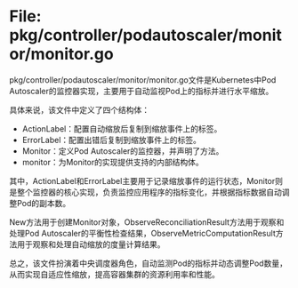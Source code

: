 # File: pkg/controller/podautoscaler/monitor/monitor.go

pkg/controller/podautoscaler/monitor/monitor.go文件是Kubernetes中Pod Autoscaler的监控器实现，主要用于自动监视Pod上的指标并进行水平缩放。

具体来说，该文件中定义了四个结构体：

- ActionLabel：配置自动缩放后复制到缩放事件上的标签。
- ErrorLabel：配置出错后复制到缩放事件上的标签。
- Monitor：定义Pod Autoscaler的监控器，并声明了方法。
- monitor：为Monitor的实现提供支持的内部结构体。

其中，ActionLabel和ErrorLabel主要用于记录缩放事件的运行状态，Monitor则是整个监控器的核心实现，负责监控应用程序的指标变化，并根据指标数据自动调整Pod的副本数。

New方法用于创建Monitor对象，ObserveReconciliationResult方法用于观察和处理Pod Autoscaler的平衡性检查结果，ObserveMetricComputationResult方法用于观察和处理自动缩放的度量计算结果。

总之，该文件扮演着中央调度器角色，自动监测Pod的指标并动态调整Pod数量，从而实现自适应性缩放，提高容器集群的资源利用率和性能。

